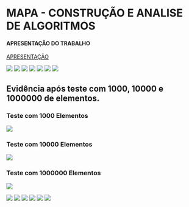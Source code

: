 # MAPA - CONSTRUÇÃO E ANALISE DE ALGORITMOS

#### APRESENTAÇÂO DO TRABALHO

[APRESENTAÇÂO](https://youtu.be/gWRq655-AUU)

![](https://github.com/enivaldoqueiroz/MAPA-Armazenamento-Associativo-Em-Java/blob/main/imagens/006_img.png)
![](https://github.com/enivaldoqueiroz/MAPA-Armazenamento-Associativo-Em-Java/blob/main/imagens/007_img.png)
![](https://github.com/enivaldoqueiroz/MAPA-Armazenamento-Associativo-Em-Java/blob/main/imagens/008_img.png)
![](https://github.com/enivaldoqueiroz/MAPA-Armazenamento-Associativo-Em-Java/blob/main/imagens/009_img.png)
![](https://github.com/enivaldoqueiroz/MAPA-Armazenamento-Associativo-Em-Java/blob/main/imagens/010_img.png)
![](https://github.com/enivaldoqueiroz/MAPA-Armazenamento-Associativo-Em-Java/blob/main/imagens/011_img.png)
![](https://github.com/enivaldoqueiroz/MAPA-Armazenamento-Associativo-Em-Java/blob/main/imagens/017_img.png)


## Evidência após teste com 1000, 10000 e 1000000 de elementos.

### Teste com 1000 Elementos

![](https://github.com/enivaldoqueiroz/MAPA-Armazenamento-Associativo-Em-Java/blob/main/imagens/001_img.png)

### Teste com 10000 Elementos

![](https://github.com/enivaldoqueiroz/MAPA-Armazenamento-Associativo-Em-Java/blob/main/imagens/002_img.png)

### Teste com 1000000 Elementos

![](https://github.com/enivaldoqueiroz/MAPA-Armazenamento-Associativo-Em-Java/blob/main/imagens/005_img.png)

![](https://github.com/enivaldoqueiroz/MAPA-Armazenamento-Associativo-Em-Java/blob/main/imagens/017_img.png)
![](https://github.com/enivaldoqueiroz/MAPA-Armazenamento-Associativo-Em-Java/blob/main/imagens/018_img.png)
![](https://github.com/enivaldoqueiroz/MAPA-Armazenamento-Associativo-Em-Java/blob/main/imagens/019_img.png)
![](https://github.com/enivaldoqueiroz/MAPA-Armazenamento-Associativo-Em-Java/blob/main/imagens/020_img.png)
![](https://github.com/enivaldoqueiroz/MAPA-Armazenamento-Associativo-Em-Java/blob/main/imagens/021_img.png)
![](https://github.com/enivaldoqueiroz/MAPA-Armazenamento-Associativo-Em-Java/blob/main/imagens/022_img.png)



